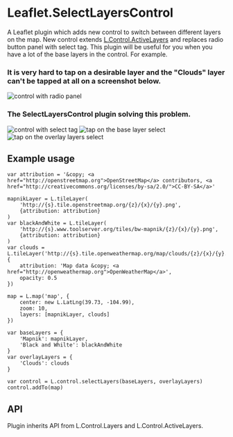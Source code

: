 # Leaflet.SelectLayersControl
A Leaflet plugin which adds new control to switch between different layers on the map. New control extends [L.Control.ActiveLayers](https://github.com/vogdb/Leaflet.ActiveLayers "ActiveLayers") and replaces radio button panel with select tag. This plugin will be useful for you when you have a lot of the base layers in the control. For example.

### It is very hard to tap on a desirable layer and the "Clouds" layer can't be tapped at all on a screenshot below.

![control with radio panel](screenshots/radio.png "control with radio panel")

### The SelectLayersControl plugin solving this problem.

![control with select tag](screenshots/select.png "control with select tag")
![tap on the base layer select](screenshots/baseLayer-tap.png "tap on the base layer select tag")
![tap on the overlay layers select](screenshots/overlayLayer-tap.png "tap on the overlay layers select tag")

## Example usage

    var attribution = '&copy; <a href="http://openstreetmap.org">OpenStreetMap</a> contributors, <a href="http://creativecommons.org/licenses/by-sa/2.0/">CC-BY-SA</a>'

    mapnikLayer = L.tileLayer(
        'http://{s}.tile.openstreetmap.org/{z}/{x}/{y}.png',
        {attribution: attribution}
    )
    var blackAndWhite = L.tileLayer(
        'http://{s}.www.toolserver.org/tiles/bw-mapnik/{z}/{x}/{y}.png',
        {attribution: attribution}
    )
    var clouds = L.tileLayer('http://{s}.tile.openweathermap.org/map/clouds/{z}/{x}/{y}.png', {
        attribution: 'Map data &copy; <a href="http://openweathermap.org">OpenWeatherMap</a>',
        opacity: 0.5
    })

    map = L.map('map', {
        center: new L.LatLng(39.73, -104.99),
        zoom: 10,
        layers: [mapnikLayer, clouds]
    })

    var baseLayers = {
        'Mapnik': mapnikLayer,
        'Black and Whilte': blackAndWhite
    }
    var overlayLayers = {
        'Clouds': clouds
    }

    var control = L.control.selectLayers(baseLayers, overlayLayers)
    control.addTo(map)

## API
Plugin inherits API from L.Control.Layers and L.Control.ActiveLayers.
